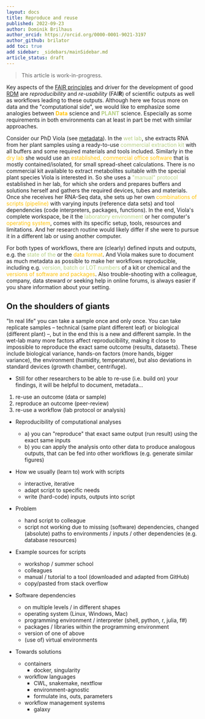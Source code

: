 ```yaml
---
layout: docs
title: Reproduce and reuse
published: 2022-09-23
author: Dominik Brilhaus
author_orcid: https://orcid.org/0000-0001-9021-3197
author_github: brilator
add toc: true
add sidebar: _sidebars/mainSidebar.md
article_status: draft
---
```


> This article is work-in-progress.

Key aspects of the [FAIR principles][kb-FairDataPrinciples] and driver for the development of good [RDM][kb-ResearchDataManagement] are *reproducibility* and *re-usability* (FAI**R**) of scientific outputs as well as workflows leading to these outputs. Although here we focus more on data and the "computational side", we would like to emphasize some analogies between **<span style="color:#FFC000">Data</span>** science and **<span style="color:#B4CE82">PLANT</span>** science. Especially as some requirements in both environments can at least in part be met with similar approaches.

Consider our PhD Viola (see [metadata][kb-Metadata]). In the <span style="color:#B4CE82">wet lab</span>, she extracts RNA from her plant samples using a ready-to-use <span style="color:#B4CE82">commercial extraction kit </span> with all buffers and some required materials and tools included. Similarly in the <span style="color:#FFC000">dry lab</span> she would use an <span style="color:#FFC000">established, commercial office software</span> that is mostly contained/isolated, for small spread-sheet calculations. There is no commercial kit available to extract metabolites suitable with the special plant species Viola is interested in. So she uses a <span style="color:#B4CE82">"manual" protocol</span> established in her lab, for which she orders and prepares buffers and solutions herself and gathers the required devices, tubes and materials. Once she receives her RNA-Seq data, she sets up her own <span style="color:#FFC000">combinations of scripts (pipeline)</span> with varying inputs (reference data sets) and tool dependencies (code interpreters, packages, functions). In the end, Viola's complete workspace, be it the <span style="color:#B4CE82">laboratory environment</span> or her computer's <span style="color:#FFC000">operating system</span>, comes with its specific setup, tools, resources and limitations. And her research routine would likely differ if she were to pursue it in a different lab or using another computer.

For both types of workflows, there are (clearly) defined inputs and outputs, e.g. the <span style="color:#B4CE82">state of the</span> or the <span style="color:#FFC000">data format</span>. And Viola makes sure to document as much metadata as possible to make her workflows reproducible, including e.g. <span style="color:#B4CE82">version, batch or LOT numbers</span> of a kit or chemical and the <span style="color:#FFC000">versions of software and packages</span>. Also trouble-shooting with a colleague, company, data steward or seeking help in online forums, is always easier if you share information about your setting.


<!-- ## Re-inventing the wheel -->
## On the shoulders of giants


"In real life" <!-- (in the living world, in biology) --> you can take a sample once and only once. You can take replicate samples &ndash; technical (same plant different leaf) or biological (different plant) &ndash;, but in the end this is a new and different sample. In the wet-lab many more factors affect reproducibility, making it close to impossible to reproduce the exact same outcome (results, datasets). These include biological variance, hands-on factors (more hands, bigger variance), the environment (humidity, temperature), but also deviations in standard devices (growth chamber, centrifuge).
  - Still for other researchers to be able to re-use (i.e. build on) your findings, it will be helpful to document, metadata... 


1. re-use an outcome (data or sample)
2. reproduce an outcome (peer-review)
3. re-use a workflow (lab protocol or analysis)



- Reproducibility of computational analyses
  - a) you can "reproduce" that exact same output (run result) using the exact same inputs
  - b) you can apply the analysis onto other data to produce analogous outputs, that can be fed into other workflows (e.g. generate similar figures)

- How we usually (learn to) work with scripts
  - interactive, iterative
  - adapt script to specific needs
  - write (hard-code) inputs, outputs into script

- Problem
  - hand script to colleague
  - script not working due to missing (software) dependencies, changed (absolute) paths to environments / inputs / other dependencies (e.g. database resources)

- Example sources for scripts
  - workshop / summer school
  - colleagues
  - manual / tutorial to a tool (downloaded and adapted from GitHub)
  - copy/pasted from stack overflow

- Software dependencies
  - on multiple levels / in different shapes
  - operating system (Linux, Windows, Mac)
  - programming environment / interpreter (shell, python, r, julia, f#)
  - packages / libraries within the programming environment
  - version of one of above
  - (use of) virtual environments

- Towards solutions
  - containers
    - docker, singularity
  - workflow languages
    - CWL, snakemake, nextflow
    - environment-agnostic
    - formulate ins, outs, parameters
  - workflow management systems
    - galaxy





<!-- Links to DataPLANT knowledge base (kb-) -->

<!-- kb-Fundamentals -->

[kb-DataManagementPlan]: ../fundamentals/DataManagementPlan.html "Data Management Plan"
[kb-DataPublications]: ../fundamentals/DataPublications.html "Data Publication"
[kb-DataSharing]: ../fundamentals/DataSharing.html "Data Sharing"
[kb-FairDataPrinciples]: ../fundamentals/FairDataPrinciples.html "FAIR Data principles"
[kb-Metadata]: ../fundamentals/Metadata.html "Metadata"
[kb-PersistentIdentifiers]: ../fundamentals/PersistentIdentifiers.html "Persistent Identifiers"
[kb-PublicDataRepositories]: ../fundamentals/PublicDataRepositories.html "Repositories"
[kb-ResearchDataManagement]: ../fundamentals/ResearchDataManagement.html "Research Data Management"
[kb-VersionControlGit]: ../fundamentals/VersionControlGit.html "Version Control and Git"

<!-- kb-Implementation -->
[kb-AnnotatedResearchContext]: ../implementation/AnnotatedResearchContext.html "Annotated Research Context"
[kb-DataHub]: ../implementation/DataHub.html "DataPLANT DataHUB"
[kb-ArcCommander]: ../implementation/ArcCommander.html "DataPLANT ARC Commander"
[kb-Swate]: ../implementation/Swate.html "DataPLANT Swate"

<!-- kb-Tutorials -->
[kb-QuickStart_arc]: ../tutorials/QuickStart_arc.html "Quickstart ARC"
[kb-QuickStart_swate]: ../tutorials/QuickStart_swate.html "Quickstart Swate"
[kb-QuickStart_arcCommander]: ../tutorials/QuickStart_arcCommander.html "QuickStart ARC Commander"

<!-- Links to DataPLANT Homepage (hp-) -->

[hp-Registration]: <https://register.nfdi4plants.org/registration> "DataPLANT Registration"
[hp-DataHUB]: <https://git.nfdi4plants.org> "DataPLANT DataHUB"
[hp-HelpDesk]: <https://helpdesk.nfdi4plants.org> "DataPLANT Help Desk"

<!-- Links to DataPLANT GitHub (gh-) -->

[gh-DataPlant]: <https://github.com/nfdi4plants/> "GitHub DataPLANT"
[gh-ArcSpecs]: <https://github.com/nfdi4plants/ARC-specification/> "ARC specifications"
[gh-ArcCommander]: <https://github.com/nfdi4plants/arcCommander/> "ArcCommander"
[gh-ArcCommander-Wiki]: <https://github.com/nfdi4plants/arcCommander/wiki> "ArcCommander Wiki"
[gh-Swate]: <https://github.com/nfdi4plants/Swate/wiki> "Swate Wiki"

<!-- Links to external (ext-) sources -->

[ext-github-join]: <https://github.com/join/> "Join GitHub"
[ext-github-desktop]: <https://desktop.github.com/> "GitHub Desktop"
[ext-git]: <https://git-scm.com/download/> "Git"
[ext-git-lfs]: <https://git-lfs.github.com/> "Git-LFS"
[ext-excel-online]: <https://www.microsoft.com/en-us/microsoft-365/excel> "Excel online"

[ext-VSCode]: https://code.visualstudio.com/ "Visual Studio Code"

[ext-galaxy]: <https://plants.usegalaxy.eu/> "Galaxy Plants"
[ext-omero]: <https://www.openmicroscopy.org/omero/> "Omero"
[ext-zenodo]: <https://zenodo.org/> "Zenodo"
[ext-invenio]: <https://inveniosoftware.org/products/rdm/> "Invenio"
[ext-DataJournals]: https://www.researchdata.uni-jena.de/en/information/data-publication "RDM Jena Data Journals"

[ext-EBI-PRIDE]: https://www.ebi.ac.uk/pride/ "EBI PRIDE"
[ext-re3data]: https://www.re3data.org/ "re3data.org"
[ext-CreativeCommons]: https://creativecommons.org/ "Creative Commons"
[ext-DublinCore]: <https://www.dublincore.org/specifications/dublin-core/dcmi-terms/> "DublinCore"
[ext-DataCite]: <https://schema.datacite.org>  "DataCite"
[fairsharing.org]: https://fairsharing.org/search?fairsharingRegistry=Standard "Standards at fairsharing.org"
[doi]: https://www.doi.org/ "Digital Object Identifier"
[orcid]: https://www.orcid.org/ "ORCID"
